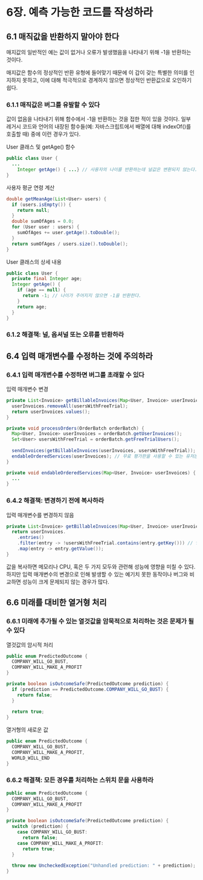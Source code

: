 # 6장. 예측 가능한 코드를 작성하라

## 6.1 매직값을 반환하지 말아야 한다

매지값의 일반적인 예는 값이 없거나 오류가 발생했음을 나타내기 위해 -1을 반환하는 것이다.

매지값은 함수의 정상적인 반환 유형에 들어맞기 때문에 이 갑이 갖는 특별한 의미를 인지하지 못하고, 이에 대해 적극적으로 경계하지 않으면 정상적인 반환값으로 오인하기 쉽다.



### 6.1.1 매직값은 버그를 유발할 수 있다

값이 없음을 나타내기 위해 함수에서 -1을 반환하는 것을 접한 적이 있을 것이다. 일부 레거시 코드와 언어의 내장된 함수들(예: 자바스크립트에서 배열에 대해 indexOf()를 호출할 때) 중에 이런 경우가 있다.



User 클래스 및 getAge() 함수

```java
public class User {
  ...
    Integer getAge() { ...} // 사용자의 나이를 반환하는데 널값은 변환되지 않는다.
}
```



사용자 평균 연령 계산

```java
double getMeanAge(List<User> users) {
  if (users.isEmpty()) {
    return null;
  }
  double sumOfAges = 0.0;
  for (User user : users) {
    sumOfAges += user.getAge().toDouble();
  }
  return sumOfAges / users.size().toDouble();
}
```


User 클래스의 상세 내용

```java
public class User {
  private final Integer age;
  Integer getAge() {
    if (age == null) {
      return -1; // 나이가 주어지지 않으면 -1을 반환한다.
    }
    return age;
  }
}
```



### 6.1.2 해결책: 널, 옵셔널 또는 오류를 반환하라



## 6.4 입력 매개변수를 수정하는 것에 주의하라

### 6.4.1 입력 매개변수를 수정하면 버그를 초래할 수 있다

입력 매개변수 변경

```java
private List<Invoice> getBillableInvoices(Map<User, Invoice> userInvoices, Set<User> usersWithFreeTrial) {
  userInvoices.removeAll(usersWithFreeTrial);
  return userInvoices.values();
}

private void processOrders(OrderBatch orderBatch) {
  Map<User, Invoice> userInvoices = orderBatch.getUserInvoices();
  Set<User> usersWithFreeTrial = orderBatch.getFreeTrialUsers();
  
  sendInvoices(getBillableInvoices(userInvoices, usersWithFreeTrial)); // getBillableInvoices는 예상과 다르게 userInvocies를 변경한다.
  endableOrderedServices(userInvoices); // 무료 평가판을 사용할 수 있는 유저는 해당 서비스를 사용할 수 있게끔 설정되지 않는다.
}

private void endableOrderedServices(Map<User, Invoice> userInvoices) {
  ...
}
```



### 6.4.2 해결책: 변경하기 전에 복사하라

입력 매개변수를 변경하지 않음

```java
private List<Invoice> getBillableInvoices(Map<User, Invoice> userInvoices, Set<User> usersWithFreeTrial) {
  return userInvoices.
    .entries()
    .filter(entry -> !usersWithFreeTrial.contains(entry.getKey())) // filter()는 조건에 맞는 값을 새로운 리스트에 복사한다.
    .map(entry -> entry.getValue());
}
```

값을 복사하면 메모리나 CPU, 혹은 두 가지 모두와 관련해 성능에 영향을 미칠 수 있다. 하지만 입력 매개변수의 변경으로 인해 발생할 수 있는 예기치 못한 동작이나 버그와 비교하면 성능이 크게 문제되지 않는 경우가 많다.



## 6.6 미래를 대비한 열거형 처리

### 6.6.1 미래에 추가될 수 있는 열것값을 암묵적으로 처리하는 것은 문제가 될 수 있다

열것값의 암시적 처리

```java
public enum PredictedOutcome {
  COMPANY_WILL_GO_BUST,
  COMPANY_WILL_MAKE_A_PROFIT
}

private boolean isOutcomeSafe(PredictedOutcome prediction) {
  if (prediction == PredictedOutcome.COMPANY_WILL_GO_BUST) {
    return false;
  }
  
  return true;
}
```

열거형의 새로운 값

```java
public enum PredictedOutcome {
  COMPANY_WILL_GO_BUST,
  COMPANY_WILL_MAKE_A_PROFIT,
  WORLD_WILL_END
}
```



### 6.6.2 해결책: 모든 경우를 처리하는 스위치 문을 사용하라

```java
public enum PredictedOutcome {
  COMPANY_WILL_GO_BUST,
  COMPANY_WILL_MAKE_A_PROFIT
}

private boolean isOutcomeSafe(PredictedOutcome prediction) {
  switch (prediction) {
    case COMPANY_WILL_GO_BUST:
      return false;
    case COMPANY_WILL_MAKE_A_PROFIT:
      return true;
  }
  
  throw new UncheckedException("Unhandled prediction: " + prediction);
}
```















